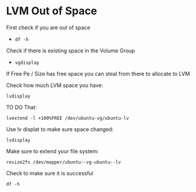 # LVM Out of Space

First check if you are out of space

- `df -h`

Check if there is existing space in the Volume Group

- `vgdisplay`


If Free Pe / Size has free space you can steal from there to allocate to LVM

Check how much LVM space you have:

`lvdisplay`

TO DO That:

`lvextend -l +100%FREE /dev/ubuntu-vg/ubuntu-lv`

Use lv displat to make sure space changed:

`lvdisplay`

Make sure to extend your file system:

`resize2fs /dev/mapper/ubuntu--vg-ubuntu--lv`

Check to make sure it is successful

`df -h`

